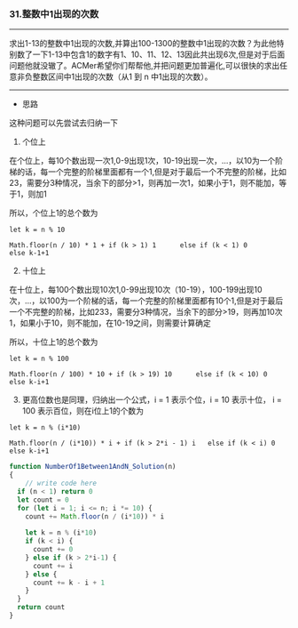 ### 31.整数中1出现的次数

---

求出1-13的整数中1出现的次数,并算出100-1300的整数中1出现的次数？为此他特别数了一下1-13中包含1的数字有1、10、11、12、13因此共出现6次,但是对于后面问题他就没辙了。ACMer希望你们帮帮他,并把问题更加普遍化,可以很快的求出任意非负整数区间中1出现的次数（从1 到 n 中1出现的次数）。

---

* 思路

这种问题可以先尝试去归纳一下

1. 个位上

在个位上，每10个数出现一次1,0-9出现1次，10-19出现一次，...，以10为一个阶梯的话，每一个完整的阶梯里面都有一个1,但是对于最后一个不完整的阶梯，比如23，需要分3种情况，当余下的部分>1，则再加一次1，如果小于1，则不能加，等于1，则加1

所以，个位上1的总个数为

`let k = n % 10`

`Math.floor(n / 10) * 1 + if (k > 1) 1      else if (k < 1) 0       else k-1+1`

2. 十位上

在十位上，每100个数出现10次1,0-99出现10次（10-19），100-199出现10次，...，以100为一个阶梯的话，每一个完整的阶梯里面都有10个1,但是对于最后一个不完整的阶梯，比如233，需要分3种情况，当余下的部分>19，则再加10次1，如果小于10，则不能加，在10-19之间，则需要计算确定

所以，十位上1的总个数为

`let k = n % 100`

`Math.floor(n / 100) * 10 + if (k > 19) 10      else if (k < 10) 0       else k-i+1`

3. 更高位数也是同理，归纳出一个公式，i = 1 表示个位，i = 10 表示十位， i = 100 表示百位，则在i位上1的个数为

`let k = n % (i*10)`

`Math.floor(n / (i*10)) * i + if (k > 2*i - 1) i   else if (k < i) 0 else k-i+1`

``` js
function NumberOf1Between1AndN_Solution(n)
{
    // write code here
  if (n < 1) return 0
  let count = 0
  for (let i = 1; i <= n; i *= 10) {
    count += Math.floor(n / (i*10)) * i
    
    let k = n % (i*10)
    if (k < i) {
      count += 0
    } else if (k > 2*i-1) {
      count += i
    } else {
      count += k - i + 1
    }
  }
  return count
}
```
